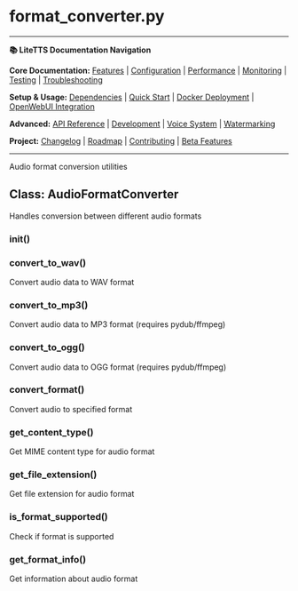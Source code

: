 # format_converter.py

---
**📚 LiteTTS Documentation Navigation**

**Core Documentation:** [Features](../../../../../FEATURES.md) | [Configuration](../../../../../CONFIGURATION.md) | [Performance](../../../../../PERFORMANCE.md) | [Monitoring](../../../../../MONITORING.md) | [Testing](../../../../../TESTING.md) | [Troubleshooting](../../../../../TROUBLESHOOTING.md)

**Setup & Usage:** [Dependencies](../../../../../DEPENDENCIES.md) | [Quick Start](../../../../../usage/QUICK_START_COMMANDS.md) | [Docker Deployment](../../../../../usage/DOCKER-DEPLOYMENT.md) | [OpenWebUI Integration](../../../../../usage/OPENWEBUI-INTEGRATION.md)

**Advanced:** [API Reference](../../../../API_REFERENCE.md) | [Development](../../../../../development/README.md) | [Voice System](../../../../../voices/README.md) | [Watermarking](../../../../../WATERMARKING.md)

**Project:** [Changelog](../../../../../CHANGELOG.md) | [Roadmap](../../../../../ROADMAP.md) | [Contributing](../../../../../CONTRIBUTIONS.md) | [Beta Features](../../../../../BETA_FEATURES.md)

---


Audio format conversion utilities


## Class: AudioFormatConverter

Handles conversion between different audio formats

### __init__()

### convert_to_wav()

Convert audio data to WAV format

### convert_to_mp3()

Convert audio data to MP3 format (requires pydub/ffmpeg)

### convert_to_ogg()

Convert audio data to OGG format (requires pydub/ffmpeg)

### convert_format()

Convert audio to specified format

### get_content_type()

Get MIME content type for audio format

### get_file_extension()

Get file extension for audio format

### is_format_supported()

Check if format is supported

### get_format_info()

Get information about audio format

